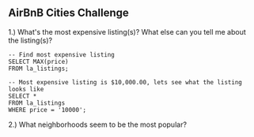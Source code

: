 ## AirBnB Cities Challenge ##

1.) What's the most expensive listing(s)? What else can you tell me about the listing(s)?

    -- Find most expensive listing
    SELECT MAX(price)
    FROM la_listings;
    
    -- Most expensive listing is $10,000.00, lets see what the listing looks like
    SELECT *
    FROM la_listings
    WHERE price = '10000';




2.) What neighborhoods seem to be the most popular?
